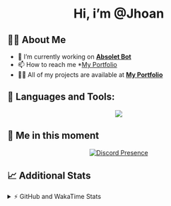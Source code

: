 <h1 align="center">Hi, i’m @Jhoan</h1>

## 🙋‍♂️ About Me

- 🔭 I’m currently working on **[Absolet Bot](https://strider.cloud)**
- 📫 How to reach me *[My Portfolio](https://jhoan.me/contact)
- 👨‍💻 All of my projects are available at **[My Portfolio](https://jhoan.me)**

## 🚀 Languages and Tools:
<p align="center">
  <a href="https://skillicons.dev">
    <img src="https://skillicons.dev/icons?i=js,ts,html,css,bootstrap,nodejs,express,vscode,neovim,vim,atom,cloudflare,git,github,discord,bots,linux,mongodb,nginx,redis,wordpress,heroku&perline=11" />
  </a>
</p>
  
## 👤 Me in this moment
<p align="center">
    <a href="https://discord.com/users/612460795124776960" target="_blank" rel="nofollow">
        <img src="https://lanyard-profile-readme.vercel.app/api/612460795124776960?idleMessage=Probably%20coding%20Absolet..." alt="Discord Presence" align="center">
    </a>
</p>

## 📈 Additional Stats
<details>
    <summary>⚡ GitHub and WakaTime Stats</summary>
    <br/>

<!--START_SECTION:waka-->
![Code Time](http://img.shields.io/badge/Code%20Time-470%20hrs%2023%20mins-blue)

**🐱 My GitHub Data** 

> 🏆 962 Contributions in the Year 2022
 > 
> 📦 167.8 kB Used in GitHub's Storage 
 > 
> 💼 Opted to Hire
 > 
> 📜 4 Public Repositories 
 > 
> 🔑 35 Private Repositories  
 > 
**I'm an Early 🐤** 

```text
🌞 Morning    85 commits     ███░░░░░░░░░░░░░░░░░░░░░░   11.5% 
🌆 Daytime    326 commits    ███████████░░░░░░░░░░░░░░   44.11% 
🌃 Evening    298 commits    ██████████░░░░░░░░░░░░░░░   40.32% 
🌙 Night      30 commits     █░░░░░░░░░░░░░░░░░░░░░░░░   4.06%

```
📅 **I'm Most Productive on Saturday** 

```text
Monday       115 commits    ████░░░░░░░░░░░░░░░░░░░░░   15.56% 
Tuesday      122 commits    ████░░░░░░░░░░░░░░░░░░░░░   16.51% 
Wednesday    131 commits    ████░░░░░░░░░░░░░░░░░░░░░   17.73% 
Thursday     73 commits     ██░░░░░░░░░░░░░░░░░░░░░░░   9.88% 
Friday       87 commits     ███░░░░░░░░░░░░░░░░░░░░░░   11.77% 
Saturday     143 commits    ████░░░░░░░░░░░░░░░░░░░░░   19.35% 
Sunday       68 commits     ██░░░░░░░░░░░░░░░░░░░░░░░   9.2%

```


📊 **This Week I Spent My Time On** 

```text
⌚︎ Time Zone: America/Bogota

💬 Programming Languages: 
JavaScript               6 hrs 51 mins       ███████████████░░░░░░░░░░   62.46% 
TypeScript               2 hrs 36 mins       ██████░░░░░░░░░░░░░░░░░░░   23.78% 
YAML                     1 hr 11 mins        ██░░░░░░░░░░░░░░░░░░░░░░░   10.87% 
JSON                     18 mins             ░░░░░░░░░░░░░░░░░░░░░░░░░   2.73% 
Bash                     0 secs              ░░░░░░░░░░░░░░░░░░░░░░░░░   0.08%

🔥 Editors: 
VS Code                  10 hrs 58 mins      █████████████████████████   100.0%

🐱‍💻 Projects: 
Absolet-Bot              8 hrs 1 min         ██████████████████░░░░░░░   73.14% 
absolet-ts               1 hr 38 mins        ███░░░░░░░░░░░░░░░░░░░░░░   14.97% 
suggester                30 mins             █░░░░░░░░░░░░░░░░░░░░░░░░   4.6% 
blaze-payload            18 mins             ░░░░░░░░░░░░░░░░░░░░░░░░░   2.83% 
bloom-security           18 mins             ░░░░░░░░░░░░░░░░░░░░░░░░░   2.81%

💻 Operating System: 
Linux                    10 hrs 58 mins      █████████████████████████   100.0%

```

**I Mostly Code in JavaScript** 

```text
JavaScript               16 repos            ████████████████░░░░░░░░░   66.67% 
Java                     3 repos             ███░░░░░░░░░░░░░░░░░░░░░░   12.5% 
TypeScript               2 repos             ██░░░░░░░░░░░░░░░░░░░░░░░   8.33% 
Shell                    1 repo              █░░░░░░░░░░░░░░░░░░░░░░░░   4.17% 
CSS                      1 repo              █░░░░░░░░░░░░░░░░░░░░░░░░   4.17%

```



 Last Updated on 31/10/2022 13:30:41 UTC
<!--END_SECTION:waka-->
</details>
